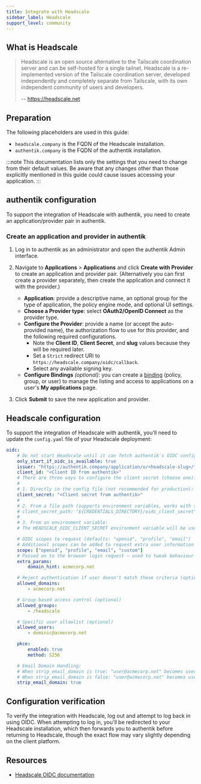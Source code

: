 ```yaml
---
title: Integrate with Headscale
sidebar_label: Headscale
support_level: community
---
```


## What is Headscale

> Headscale is an open source alternative to the Tailscale coordination server and can be self-hosted for a single tailnet. Headscale is a re-implemented version of the Tailscale coordination server, developed independently and completely separate from Tailscale, with its own independent community of users and developers.
>
> -- https://headscale.net

## Preparation

The following placeholders are used in this guide:

- `headscale.company` is the FQDN of the Headscale installation.
- `authentik.company` is the FQDN of the authentik installation.

:::note
This documentation lists only the settings that you need to change from their default values. Be aware that any changes other than those explicitly mentioned in this guide could cause issues accessing your application.
:::

## authentik configuration

To support the integration of Headscale with authentik, you need to create an application/provider pair in authentik.

### Create an application and provider in authentik

1. Log in to authentik as an administrator and open the authentik Admin interface.
2. Navigate to **Applications** > **Applications** and click **Create with Provider** to create an application and provider pair. (Alternatively you can first create a provider separately, then create the application and connect it with the provider.)
    - **Application**: provide a descriptive name, an optional group for the type of application, the policy engine mode, and optional UI settings.
    - **Choose a Provider type**: select **OAuth2/OpenID Connect** as the provider type.
    - **Configure the Provider**: provide a name (or accept the auto-provided name), the authorization flow to use for this provider, and the following required configurations.
        - Note the **Client ID**, **Client Secret**, and **slug** values because they will be required later.
        - Set a `Strict` redirect URI to `https://headscale.company/oidc/callback`.
        - Select any available signing key.
    - **Configure Bindings** _(optional)_: you can create a [binding](/docs/add-secure-apps/flows-stages/bindings/) (policy, group, or user) to manage the listing and access to applications on a user's **My applications** page.

3. Click **Submit** to save the new application and provider.

## Headscale configuration

To support the integration of Headscale with authentik, you'll need to update the `config.yaml` file of your Headscale deployment:

```yaml showLineNumbers title="/etc/headscale/config.yaml"
oidc:
    # Do not start Headscale until it can fetch authentik's OIDC configuration
    only_start_if_oidc_is_available: true
    issuer: "https://authentik.company/application/o/<headscale-slug>/"
    client_id: "<Client ID from authentik>"
    # There are three ways to configure the client secret (choose one):
    #
    # 1. Directly in the config file (not recommended for production):
    client_secret: "<Client secret from authentik>"
    #
    # 2. From a file path (supports environment variables, works with systemd's LoadCredential):
    # client_secret_path: "${CREDENTIALS_DIRECTORY}/oidc_client_secret"
    #
    # 3. From an environment variable:
    # The HEADSCALE_OIDC_CLIENT_SECRET environment variable will be used automatically if set

    # OIDC scopes to request (defaults: "openid", "profile", "email")
    # Additional scopes can be added to request extra user information
    scope: ["openid", "profile", "email", "custom"]
    # Passed on to the browser login request – used to tweak behaviour for the OIDC provider (optional)
    extra_params:
        domain_hint: acmecorp.net

    # Reject authentication if user doesn't match these criteria (optional)
    allowed_domains:
        - acmecorp.net

    # Group-based access control (optional)
    allowed_groups:
        - /headscale

    # Specific user allowlist (optional)
    allowed_users:
        - dominic@acmecorp.net

    pkce:
        enabled: true
        method: S256

    # Email Domain Handling:
    # When strip_email_domain is true: "user@acmecorp.net" becomes username "user"
    # When strip_email_domain is false: "user@acmecorp.net" becomes username "user.acmecorp.net"
    strip_email_domain: true
```

## Configuration verification

To verify the integration with Headscale, log out and attempt to log back in using OIDC. When attempting to log in, you'll be redirected to your Headscale installation, which then forwards you to authentik before returning to Headscale, though the exact flow may vary slightly depending on the client platform.

## Resources

- [Headscale OIDC documentation](https://headscale.net/stable/ref/oidc/#basic-configuration)
